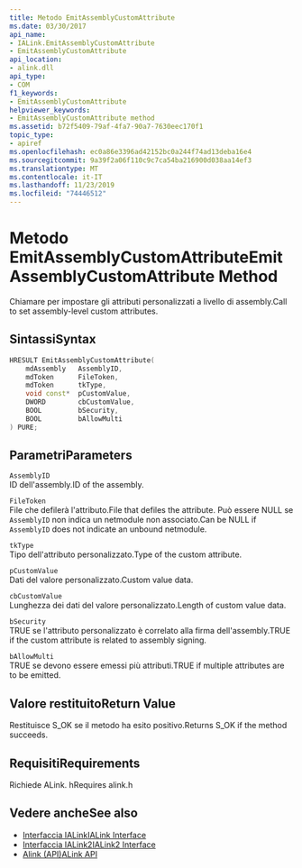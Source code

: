 ```yaml
---
title: Metodo EmitAssemblyCustomAttribute
ms.date: 03/30/2017
api_name:
- IALink.EmitAssemblyCustomAttribute
- EmitAssemblyCustomAttribute
api_location:
- alink.dll
api_type:
- COM
f1_keywords:
- EmitAssemblyCustomAttribute
helpviewer_keywords:
- EmitAssemblyCustomAttribute method
ms.assetid: b72f5409-79af-4fa7-90a7-7630eec170f1
topic_type:
- apiref
ms.openlocfilehash: ec0a86e3396ad42152bc0a244f74ad13deba16e4
ms.sourcegitcommit: 9a39f2a06f110c9c7ca54ba216900d038aa14ef3
ms.translationtype: MT
ms.contentlocale: it-IT
ms.lasthandoff: 11/23/2019
ms.locfileid: "74446512"
---
```

# <a name="emitassemblycustomattribute-method"></a><span data-ttu-id="3c26f-102">Metodo EmitAssemblyCustomAttribute</span><span class="sxs-lookup"><span data-stu-id="3c26f-102">EmitAssemblyCustomAttribute Method</span></span>
<span data-ttu-id="3c26f-103">Chiamare per impostare gli attributi personalizzati a livello di assembly.</span><span class="sxs-lookup"><span data-stu-id="3c26f-103">Call to set assembly-level custom attributes.</span></span>  
  
## <a name="syntax"></a><span data-ttu-id="3c26f-104">Sintassi</span><span class="sxs-lookup"><span data-stu-id="3c26f-104">Syntax</span></span>  
  
```cpp  
HRESULT EmitAssemblyCustomAttribute(  
    mdAssembly   AssemblyID,  
    mdToken      FileToken,  
    mdToken      tkType,  
    void const*  pCustomValue,  
    DWORD        cbCustomValue,  
    BOOL         bSecurity,  
    BOOL         bAllowMulti  
) PURE;  
```  
  
## <a name="parameters"></a><span data-ttu-id="3c26f-105">Parametri</span><span class="sxs-lookup"><span data-stu-id="3c26f-105">Parameters</span></span>  
 `AssemblyID`  
 <span data-ttu-id="3c26f-106">ID dell'assembly.</span><span class="sxs-lookup"><span data-stu-id="3c26f-106">ID of the assembly.</span></span>  
  
 `FileToken`  
 <span data-ttu-id="3c26f-107">File che defilerà l'attributo.</span><span class="sxs-lookup"><span data-stu-id="3c26f-107">File that defiles the attribute.</span></span> <span data-ttu-id="3c26f-108">Può essere NULL se `AssemblyID` non indica un netmodule non associato.</span><span class="sxs-lookup"><span data-stu-id="3c26f-108">Can be NULL if `AssemblyID` does not indicate an unbound netmodule.</span></span>  
  
 `tkType`  
 <span data-ttu-id="3c26f-109">Tipo dell'attributo personalizzato.</span><span class="sxs-lookup"><span data-stu-id="3c26f-109">Type of the custom attribute.</span></span>  
  
 `pCustomValue`  
 <span data-ttu-id="3c26f-110">Dati del valore personalizzato.</span><span class="sxs-lookup"><span data-stu-id="3c26f-110">Custom value data.</span></span>  
  
 `cbCustomValue`  
 <span data-ttu-id="3c26f-111">Lunghezza dei dati del valore personalizzato.</span><span class="sxs-lookup"><span data-stu-id="3c26f-111">Length of custom value data.</span></span>  
  
 `bSecurity`  
 <span data-ttu-id="3c26f-112">TRUE se l'attributo personalizzato è correlato alla firma dell'assembly.</span><span class="sxs-lookup"><span data-stu-id="3c26f-112">TRUE if the custom attribute is related to assembly signing.</span></span>  
  
 `bAllowMulti`  
 <span data-ttu-id="3c26f-113">TRUE se devono essere emessi più attributi.</span><span class="sxs-lookup"><span data-stu-id="3c26f-113">TRUE if multiple attributes are to be emitted.</span></span>  
  
## <a name="return-value"></a><span data-ttu-id="3c26f-114">Valore restituito</span><span class="sxs-lookup"><span data-stu-id="3c26f-114">Return Value</span></span>  
 <span data-ttu-id="3c26f-115">Restituisce S_OK se il metodo ha esito positivo.</span><span class="sxs-lookup"><span data-stu-id="3c26f-115">Returns S_OK if the method succeeds.</span></span>  
  
## <a name="requirements"></a><span data-ttu-id="3c26f-116">Requisiti</span><span class="sxs-lookup"><span data-stu-id="3c26f-116">Requirements</span></span>  
 <span data-ttu-id="3c26f-117">Richiede ALink. h</span><span class="sxs-lookup"><span data-stu-id="3c26f-117">Requires alink.h</span></span>  
  
## <a name="see-also"></a><span data-ttu-id="3c26f-118">Vedere anche</span><span class="sxs-lookup"><span data-stu-id="3c26f-118">See also</span></span>

- [<span data-ttu-id="3c26f-119">Interfaccia IALink</span><span class="sxs-lookup"><span data-stu-id="3c26f-119">IALink Interface</span></span>](ialink-interface.md)
- [<span data-ttu-id="3c26f-120">Interfaccia IALink2</span><span class="sxs-lookup"><span data-stu-id="3c26f-120">IALink2 Interface</span></span>](ialink2-interface.md)
- [<span data-ttu-id="3c26f-121">Alink (API)</span><span class="sxs-lookup"><span data-stu-id="3c26f-121">ALink API</span></span>](index.md)
